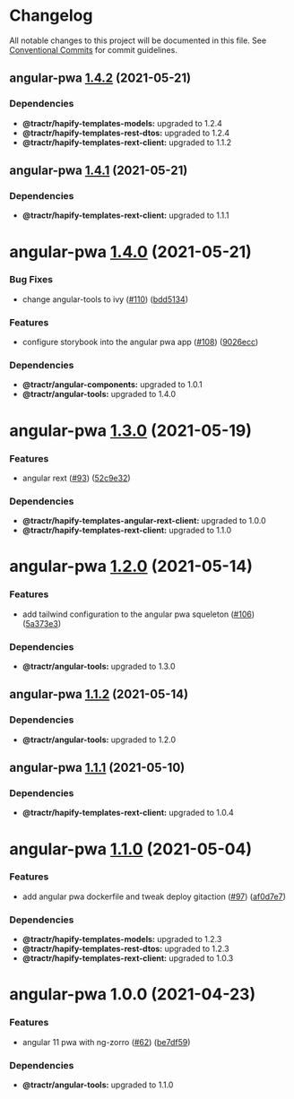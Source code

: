 # Changelog

All notable changes to this project will be documented in this file. See
[Conventional Commits](https://conventionalcommits.org) for commit guidelines.

## angular-pwa [1.4.2](https://github.com/tractr/stack/compare/angular-pwa@1.4.1...angular-pwa@1.4.2) (2021-05-21)

### Dependencies

- **@tractr/hapify-templates-models:** upgraded to 1.2.4
- **@tractr/hapify-templates-rest-dtos:** upgraded to 1.2.4
- **@tractr/hapify-templates-rext-client:** upgraded to 1.1.2

## angular-pwa [1.4.1](https://github.com/tractr/stack/compare/angular-pwa@1.4.0...angular-pwa@1.4.1) (2021-05-21)

### Dependencies

- **@tractr/hapify-templates-rext-client:** upgraded to 1.1.1

# angular-pwa [1.4.0](https://github.com/tractr/stack/compare/angular-pwa@1.3.0...angular-pwa@1.4.0) (2021-05-21)

### Bug Fixes

- change angular-tools to ivy
  ([#110](https://github.com/tractr/stack/issues/110))
  ([bdd5134](https://github.com/tractr/stack/commit/bdd51345b62043ab2c6297879a410ac666aff2c1))

### Features

- configure storybook into the angular pwa app
  ([#108](https://github.com/tractr/stack/issues/108))
  ([9026ecc](https://github.com/tractr/stack/commit/9026ecccb59ce94f6bfd82d899476b727f10b67c))

### Dependencies

- **@tractr/angular-components:** upgraded to 1.0.1
- **@tractr/angular-tools:** upgraded to 1.4.0

# angular-pwa [1.3.0](https://github.com/tractr/stack/compare/angular-pwa@1.2.0...angular-pwa@1.3.0) (2021-05-19)

### Features

- angular rext ([#93](https://github.com/tractr/stack/issues/93))
  ([52c9e32](https://github.com/tractr/stack/commit/52c9e32758f62fb7b2fa2f5c20795bfba2a4ea0f))

### Dependencies

- **@tractr/hapify-templates-angular-rext-client:** upgraded to 1.0.0
- **@tractr/hapify-templates-rext-client:** upgraded to 1.1.0

# angular-pwa [1.2.0](https://github.com/tractr/stack/compare/angular-pwa@1.1.2...angular-pwa@1.2.0) (2021-05-14)

### Features

- add tailwind configuration to the angular pwa squeleton
  ([#106](https://github.com/tractr/stack/issues/106))
  ([5a373e3](https://github.com/tractr/stack/commit/5a373e3ece600eda1a25a3009f5b5fd1eded3a20))

### Dependencies

- **@tractr/angular-tools:** upgraded to 1.3.0

## angular-pwa [1.1.2](https://github.com/tractr/stack/compare/angular-pwa@1.1.1...angular-pwa@1.1.2) (2021-05-14)

### Dependencies

- **@tractr/angular-tools:** upgraded to 1.2.0

## angular-pwa [1.1.1](https://github.com/tractr/stack/compare/angular-pwa@1.1.0...angular-pwa@1.1.1) (2021-05-10)

### Dependencies

- **@tractr/hapify-templates-rext-client:** upgraded to 1.0.4

# angular-pwa [1.1.0](https://github.com/tractr/stack/compare/angular-pwa@1.0.0...angular-pwa@1.1.0) (2021-05-04)

### Features

- add angular pwa dockerfile and tweak deploy gitaction
  ([#97](https://github.com/tractr/stack/issues/97))
  ([af0d7e7](https://github.com/tractr/stack/commit/af0d7e744558675fca9ebdc107b643fe857f9d6b))

### Dependencies

- **@tractr/hapify-templates-models:** upgraded to 1.2.3
- **@tractr/hapify-templates-rest-dtos:** upgraded to 1.2.3
- **@tractr/hapify-templates-rext-client:** upgraded to 1.0.3

# angular-pwa 1.0.0 (2021-04-23)

### Features

- angular 11 pwa with ng-zorro
  ([#62](https://github.com/tractr/stack/issues/62))
  ([be7df59](https://github.com/tractr/stack/commit/be7df59891e2268447a6aeee13551efaba9bfad3))

### Dependencies

- **@tractr/angular-tools:** upgraded to 1.1.0
